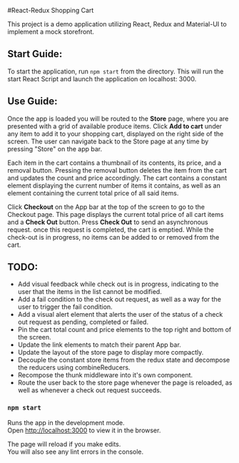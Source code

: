 #React-Redux Shopping Cart

This project is a demo application utilizing React, Redux and Material-UI to implement a mock storefront.

## Start Guide:

To start the application, run `npm start` from the directory. This will run the start React Script and launch the application on localhost: 3000.

## Use Guide:

Once the app is loaded you will be routed to the <b>Store</b> page, where you are presented with a grid of available produce items. Click <b>Add to cart</b> under any item to add it to your shopping cart, displayed on the right side of the screen. The user can navigate back to the Store page at any time by pressing "Store" on the app bar.

Each item in the cart contains a thumbnail of its contents, its price, and a removal button. Pressing the removal button deletes the item from the cart and updates the count and price accordingly. The cart contains a constant element displaying the current number of items it contains, as well as an element containing the current total price of all said items.

Click <b>Checkout</b> on the App bar at the top of the screen to go to the Checkout page. This page displays the current total price of all cart items and a <b>Check Out</b> button. Press <b>Check Out</b> to send an asynchronous request. once this request is completed, the cart is emptied. While the check-out is in progress, no items can be added to or removed from the cart.

## TODO:
  * Add visual feedback while check out is in progress, indicating to the user that the items in the list cannot be modified.
  * Add a fail condition to the check out request, as well as a way for the user to trigger the fail condition.
  * Add a visual alert element that alerts the user of the status of a check out request as pending, completed or failed.
  * Pin the cart total count and price elements to the top right and bottom of the screen.
  * Update the link elements to match their parent App bar.
  * Update the layout of the store page to display more compactly.
  * Decouple the constant store items from the redux state and decompose the reducers using combineReducers.
  * Recompose the thunk middleware into it's own component.
  * Route the user back to the store page whenever the page is reloaded, as well as whenever a check out request succeeds.
  
### `npm start`

Runs the app in the development mode.<br />
Open [http://localhost:3000](http://localhost:3000) to view it in the browser.

The page will reload if you make edits.<br />
You will also see any lint errors in the console.
